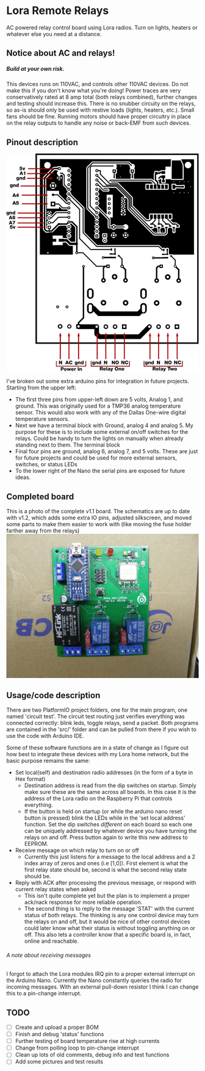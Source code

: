 # Lora Remote Relays

AC powered relay control board using Lora radios. Turn on lights, heaters or whatever else you need at a distance.

## Notice about AC and relays!
##### Build at your own risk.
This devices runs on 110VAC, and controls other 110VAC devices. Do not make this if you don't know what you're doing! Power traces are very conservatively rated at 8 amp total (both relays combined), further changes and testing should increase this. There is no snubber circuity on the relays, so as-is should only be used with restive loads (lights, heaters, etc.). Small fans should be fine. Running motors should have proper circuitry in place on the relay outputs to handle any noise or back-EMF from such devices.

## Pinout description

![Pinouts](loraRemoteRelayPinout.png)

I've broken out some extra arduino pins for integration in future projects. Starting from the upper left:
  * The first three pins from upper-left down are 5 volts, Analog 1, and ground. This was originally used for a TMP36 analog temperature sensor. This would also work with any of the Dallas One-wire digital temperature sensors.
  * Next we have a terminal block with Ground, analog 4 and analog 5. My purpose for these is to include some external on/off switches for the relays. Could be handy to turn the lights on manually when already standing next to them. The terminal block
  * Final four pins are ground, analog 6, analog 7, and 5 volts. These are just for future projects and could be used for more external sensors, switches, or status LEDs
  * To the lower right of the Nano the serial pins are exposed for future ideas.

## Completed board
This is a photo of the complete v1.1 board. The schematics are up to date with v1.2, which adds some extra IO pins, adjusted silkscreen, and moved some parts to make them easier to work with (like moving the fuse holder farther away from the relays)
![Completed 1.1 board](completeboard.JPG)

## Usage/code description
There are two PlatformIO project folders, one for the main program, one named 'circuit test'. The circuit test routing just verifies everything was connected correctly: blink leds, toggle relays, send a packet. Both programs are contained in the 'src/' folder and can be pulled from there if you wish to use the code with Arduino IDE.

Some of these software functions are in a state of change as I figure out how best to integrate these devices with my Lora home network, but the basic purpose remains the same:
  * Set local(self) and destination radio addresses (in the form of a byte in Hex format)
      * Destination address is read from the dip switches on startup. Simply make sure these are the same across all boards. In this case it is the address of the Lora radio on the Raspberry Pi that controls everything.
      * If the button is held on startup (or while the arduino nano reset button is pressed) blink the LEDs while in the 'set local address' function. Set the dip switches *different* on each board so each one can be uniquely addressed by whatever device you have turning the relays on and off. Press button again to write this new address to EEPROM.
  * Receive message on which relay to turn on or off
    * Currently this just listens for a message to the local address and a 2 index array of zeros and ones (i.e [1,0]). First element is what the first relay state should be, second is what the second relay state should be.
  * Reply with ACK after processing the previous message, or respond with current relay states when asked
    * This isn't quite complete yet but the plan is to implement a proper ack/nack response for more reliable operation.
    * The second thing is to reply to the message 'STAT' with the current status of both relays. The thinking is any one control device may turn the relays on and off, but it would be nice of other control devices could later know what their status is without toggling anything on or off. This also lets a controller know that a specific board is, in fact, online and reachable.

###### A note about receiving messages
I forgot to attach the Lora modules IRQ pin to a proper external interrupt on the Arduino Nano. Currently the Nano constantly queries the radio for incoming messages. With an external pull-down resistor I think I can change this to a pin-change interrupt.

## TODO

- [ ] Create and upload a proper BOM
- [ ] Finish and debug 'status' functions
- [ ] Further testing of board temperature rise at high currents
- [ ] Change from polling loop to pin-change interrupt
- [ ] Clean up lots of old comments, debug info and test functions
- [ ] Add some pictures and test results
